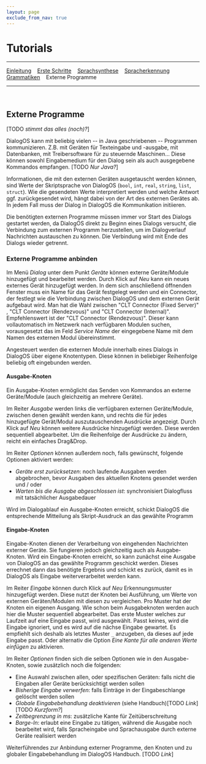 ```yaml
---
layout: page
exclude_from_nav: true
---
```

# Tutorials
---
[Einleitung](/tutorials.html) &nbsp;&nbsp; [Erste Schritte](ersteschritte.html) &nbsp;&nbsp; [Sprachsynthese](sprachsynthese.html) &nbsp;&nbsp; [Spracherkennung](spracherkennung.html) &nbsp;&nbsp; [Grammatiken](grammatiken.html) &nbsp;&nbsp; Externe Programme

---
&nbsp;
## Externe Programme

[TODO *stimmt das alles (noch)?*]

DialogOS kann mit beliebig vielen -- in Java geschriebenen -- Programmen kommunizieren. Z.B. mit Geräten für Texteingabe und -ausgabe, mit Datenbanken, mit Treibersoftware für zu steuernde Maschinen... Diese können sowohl Eingabemedium für den Dialog sein als auch ausgegebene Kommandos empfangen. [TODO *Nur Java?*]

Informationen, die mit den externen Geräten ausgetauscht werden können, sind Werte der Skriptsprache von DialogOS (`bool`, `int`, `real`, `string`, `list`, `struct`). Wie die gesendeten Werte interpretiert werden und welche Antwort ggf. zurückgesendet wird, hängt dabei von der Art des externen Gerätes ab. In jedem Fall muss der Dialog in DialogOS die Kommunikation initiieren. 

Die benötigten externen Programme müssen immer vor Start des Dialogs gestartet werden, da DialogOS direkt zu Beginn eines Dialogs versucht, die Verbindung zum externen Programm herzustellen, um im Dialogverlauf Nachrichten austauschen zu können. Die Verbindung wird mit Ende des Dialogs wieder getrennt.

### Externe Programme anbinden
Im Menü *Dialog* unter dem Punkt *Geräte* können externe Geräte/Module hinzugefügt und bearbeitet werden.
Durch Klick auf *Neu* kann ein neues externes Gerät hinzugefügt werden. In dem sich anschließend öffnenden Fenster muss ein Name für das Gerät festgelegt werden und ein Connector, der festlegt wie die Verbindung zwischen DialogOS und dem externen Gerät aufgebaut wird. 
Man hat die Wahl zwischen "CLT Connector (Fixed Server)" , "CLT Connector (Rendezvous)" und "CLT Connector (Internal)". Empfehlenswert ist der "CLT Connector (Rendezvous)". Dieser kann vollautomatisch im Netzwerk nach verfügbaren Modulen suchen, vorausgesetzt das im Feld *Service Name* der eingegebene Name mit dem Namen des externen Modul übereinstimmt.

Angesteuert werden die externen Module innerhalb eines Dialogs in DialogOS über eigene Knotentypen. Diese können in beliebiger Reihenfolge beliebig oft eingebunden werden.

#### Ausgabe-Knoten
Ein Ausgabe-Knoten ermöglicht das Senden von Kommandos an externe Geräte/Module (auch gleichzeitig an mehrere Geräte).

Im Reiter *Ausgabe* werden links die verfügbaren externen Geräte/Module, zwischen denen gewählt werden kann, und rechts die für jedes hinzugefügte Gerät/Modul auszutauschenden Ausdrücke angezeigt. Durch Klick auf *Neu* können weitere Ausdrücke hinzugefügt werden. Diese werden sequentiell abgearbeitet. Um die Reihenfolge der Ausdrücke zu ändern, reicht ein einfaches Drag&Drop.

Im Reiter *Optionen* können außerdem noch, falls gewünscht, folgende  Optionen aktiviert werden:
* *Geräte erst zurücksetzen*: noch laufende Ausgaben werden abgebrochen, bevor Ausgaben des aktuellen Knotens gesendet werden  
und / oder  
* *Warten bis die Ausgabe abgeschlossen ist*: synchronisiert Dialogfluss mit tatsächlicher Ausgabedauer

Wird im Dialogablauf ein Ausgabe-Knoten erreicht, schickt DialogOS die entsprechende Mitteilung als Skript-Ausdruck an das gewählte Programm

#### Eingabe-Knoten
Eingabe-Knoten dienen der Verarbeitung von eingehenden Nachrichten externer Geräte. Sie fungieren jedoch gleichzeitig auch als Ausgabe-Knoten. Wird ein Eingabe-Knoten erreicht, so kann zunächst eine Ausgabe von DialogOS an das gewählte Programm geschickt werden. Dieses errechnet dann das benötigte Ergebnis und schickt es zurück, damit es in DialogOS als Eingabe weiterverarbeitet werden kann.

Im Reiter *Eingabe* können durch Klick auf *Neu* Erkennungsmuster hinzugefügt werden. Diese nutzt der Knoten bei Ausführung, um Werte von externen Geräten/Modulen mit diesen zu vergleichen. Pro Muster hat der Knoten ein eigenen Ausgang. Wie schon beim Ausgabeknoten werden auch hier die Muster sequentiell abgearbeitet. Das erste Muster welches zur Laufzeit auf eine Eingabe passt, wird ausgewählt. Passt keines, wird die Eingabe ignoriert, und es wird auf die nächse Eingabe gewartet. Es empfiehlt sich deshalb als letztes Muster `_` anzugeben, da dieses auf jede Eingabe passt. Oder alternativ die Option *Eine Kante für alle anderen Werte einfügen* zu aktivieren.
 
Im Reiter *Optionen* finden sich die selben Optionen wie in den Ausgabe-Knoten, sowie zusätzlich noch die folgenden: 
* Eine Auswahl zwischen allen, oder spezifischen Geräten: falls nicht die Eingaben aller Geräte berücksichtigt werden sollen
* *Bisherige Eingabe verwerfen*: falls Einträge in der Eingabeschlange gelöscht werden sollen
* *Globale Eingabebehandlung deaktivieren* (siehe Handbuch)[TODO *Link*] [TODO *Kurzform?*]
* *Zeitbegrenzung in ms*: zusätzliche Kante für Zeitüberschreitung
* *Barge-In*: erlaubt eine Eingabe zu tätigen, während
die Ausgabe noch bearbeitet wird, falls Spracheingabe und Sprachausgabe durch externe Geräte realisiert werden

Weiterführendes zur Anbindung externer Programme, den Knoten und zu globaler Eingabebehandlung im DialogOS Handbuch. [TODO *Link*]




